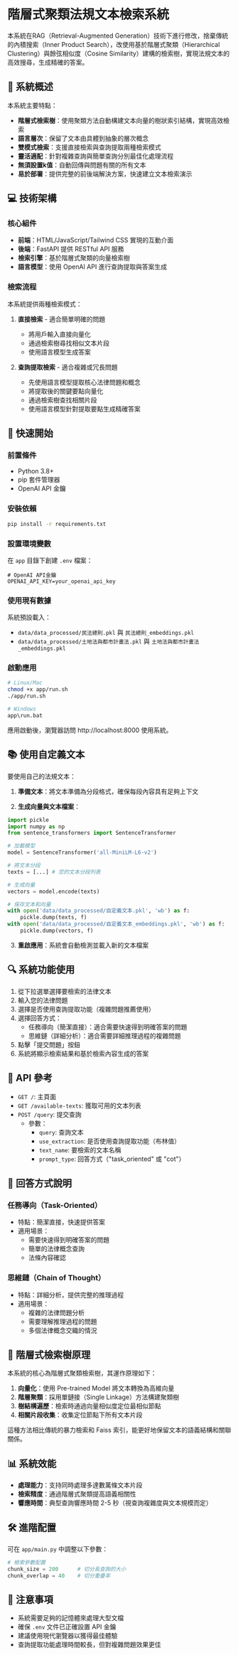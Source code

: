 # 階層式聚類法規文本檢索系統

本系統在RAG（Retrieval-Augmented Generation）技術下進行修改，捨棄傳統的內積搜索（Inner Product Search），改使用基於階層式聚類（Hierarchical Clustering）與餘弦相似度（Cosine Similarity）建構的檢索樹，實現法規文本的高效搜尋，生成精確的答案。

## 📖 系統概述

本系統主要特點：

- **階層式檢索樹**：使用聚類方法自動構建文本向量的樹狀索引結構，實現高效檢索
- **語言層次**：保留了文本由具體到抽象的層次概念
- **雙模式檢索**：支援直接檢索與查詢提取兩種檢索模式
- **靈活適配**：針對複雜查詢與簡單查詢分別最佳化處理流程
- **無須設置k值**：自動回傳與問題有關的所有文本
- **易於部署**：提供完整的前後端解決方案，快速建立文本檢索演示

## 💻 技術架構

### 核心組件

- **前端**：HTML/JavaScript/Tailwind CSS 實現的互動介面
- **後端**：FastAPI 提供 RESTful API 服務
- **檢索引擎**：基於階層式聚類的向量檢索樹
- **語言模型**：使用 OpenAI API 進行查詢提取與答案生成

### 檢索流程

本系統提供兩種檢索模式：

1. **直接檢索** - 適合簡單明確的問題
   - 將用戶輸入直接向量化
   - 通過檢索樹尋找相似文本片段
   - 使用語言模型生成答案

2. **查詢提取檢索** - 適合複雜或冗長問題
   - 先使用語言模型提取核心法律問題和概念
   - 將提取後的關鍵要點向量化
   - 通過檢索樹查找相關片段
   - 使用語言模型針對提取要點生成精確答案

## 🚀 快速開始

### 前置條件

- Python 3.8+
- pip 套件管理器
- OpenAI API 金鑰

### 安裝依賴

```bash
pip install -r requirements.txt
```

### 設置環境變數

在 `app` 目錄下創建 `.env` 檔案：

```
# OpenAI API金鑰
OPENAI_API_KEY=your_openai_api_key
```

### 使用現有數據

系統預設載入：
- `data/data_processed/民法總則.pkl` 與 `民法總則_embeddings.pkl`
- `data/data_processed/土地法與都市計畫法.pkl` 與 `土地法與都市計畫法_embeddings.pkl`

### 啟動應用

```bash
# Linux/Mac
chmod +x app/run.sh
./app/run.sh

# Windows
app\run.bat
```

應用啟動後，瀏覽器訪問 http://localhost:8000 使用系統。

## 📚 使用自定義文本

要使用自己的法規文本：

1. **準備文本**：將文本準備為分段格式，確保每段內容具有足夠上下文

2. **生成向量與文本檔案**：
```python
import pickle
import numpy as np
from sentence_transformers import SentenceTransformer

# 加載模型
model = SentenceTransformer('all-MiniLM-L6-v2')

# 將文本分段
texts = [...] # 您的文本分段列表

# 生成向量
vectors = model.encode(texts)

# 保存文本和向量
with open('data/data_processed/自定義文本.pkl', 'wb') as f:
    pickle.dump(texts, f)
with open('data/data_processed/自定義文本_embeddings.pkl', 'wb') as f:
    pickle.dump(vectors, f)
```

3. **重啟應用**：系統會自動檢測並載入新的文本檔案

## 🔍 系統功能使用

1. 從下拉選單選擇要檢索的法律文本
2. 輸入您的法律問題
3. 選擇是否使用查詢提取功能（複雜問題推薦使用）
4. 選擇回答方式：
   - 任務導向（簡潔直接）：適合需要快速得到明確答案的問題
   - 思維鏈（詳細分析）：適合需要詳細推理過程的複雜問題
5. 點擊「提交問題」按鈕
6. 系統將顯示檢索結果和基於檢索內容生成的答案

## 🔬 API 參考

- `GET /`: 主頁面
- `GET /available-texts`: 獲取可用的文本列表
- `POST /query`: 提交查詢
  - 參數：
    - `query`: 查詢文本
    - `use_extraction`: 是否使用查詢提取功能（布林值）
    - `text_name`: 要檢索的文本名稱
    - `prompt_type`: 回答方式（"task_oriented" 或 "cot"）

## 📝 回答方式說明

### 任務導向（Task-Oriented）
- 特點：簡潔直接，快速提供答案
- 適用場景：
  - 需要快速得到明確答案的問題
  - 簡單的法律概念查詢
  - 法條內容確認

### 思維鏈（Chain of Thought）
- 特點：詳細分析，提供完整的推理過程
- 適用場景：
  - 複雜的法律問題分析
  - 需要理解推理過程的問題
  - 多個法律概念交織的情況

## 🧠 階層式檢索樹原理

本系統的核心為階層式聚類檢索樹，其運作原理如下：

1. **向量化**：使用 Pre-trained Model 將文本轉換為高維向量
2. **階層聚類**：採用單鏈接（Single Linkage）方法構建聚類樹
3. **樹結構遍歷**：檢索時通過向量相似度定位最相似節點
4. **相關片段收集**：收集定位節點下所有文本片段


這種方法相比傳統的暴力檢索和 Faiss 索引，能更好地保留文本的語義結構和關聯關係。

## 📊 系統效能

- **處理能力**：支持同時處理多達數萬條文本片段
- **檢索精度**：通過階層式聚類提高語義相關性
- **響應時間**：典型查詢響應時間 2-5 秒（視查詢複雜度與文本規模而定）

## 🛠️ 進階配置

可在 `app/main.py` 中調整以下參數：

```python
# 檢索參數配置
chunk_size = 200      # 切分長查詢的大小
chunk_overlap = 40    # 切分重疊率
```

## 📝 注意事項

- 系統需要足夠的記憶體來處理大型文檔
- 確保 `.env` 文件已正確設置 API 金鑰
- 建議使用現代瀏覽器以獲得最佳體驗
- 查詢提取功能處理時間較長，但對複雜問題效果更佳
